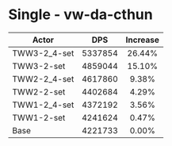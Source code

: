 # Single - vw-da-cthun
| Actor | DPS | Increase |
|---|:---:|:---:|
|TWW3-2_4-set|5337854|26.44%|
|TWW3-2-set|4859044|15.10%|
|TWW2-2_4-set|4617860|9.38%|
|TWW2-2-set|4402684|4.29%|
|TWW1-2_4-set|4372192|3.56%|
|TWW1-2-set|4241624|0.47%|
|Base|4221733|0.00%|
